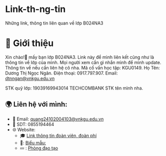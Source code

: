 # Link-th-ng-tin
Những link, thông tin liên quan về lớp B024NA3

# 💫 Giới thiệu  
Xin chào!👋 mấy bạn lớp B024NA3.
 Link này để mình liên kết cũng như là thông tin về lớp của mình. Mọi người xem cần gì nhắn mình để mình update.
 Thông tin về nếu cần liên hệ cô nha.
 Mã cố vấn học tập: KGU0149. Họ Tên: Dương Thị Ngọc Ngân. Điện thoại: 0917.797.907. Email: dtnngan@vnkgu.edu.vn

 STK quỹ lớp: 19039169943014 TECHCOMBANK
  STK tên mình nha.
## 🌍 Liên hệ với mình:  
- 📧 Email: [quang24102004103@vnkgu.edu.vn](mailto:quang24102004103@vnkgu.edu.vn)
- 🐧 SDT: 0855194464
- 🌐 Website:
  + 🎓  [Link thông tin đoàn viên, đoàn phí](https://docs.google.com/spreadsheets/d/1gRWDafztuvErqi6rDP2RNpbeYlHWAP1OQMHt4CspH04/edit?gid=560105991#gid=560105991)  
  + 💼: [Biểu mẫu:](https://khoann.vnkgu.edu.vn/bieu-mau.html)
  + 💤 : [Phòng đạo tạo](https://pqldt.vnkgu.edu.vn/)


